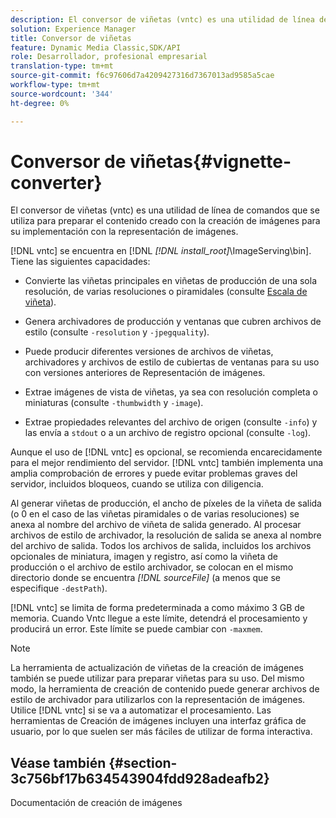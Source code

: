 ```yaml
---
description: El conversor de viñetas (vntc) es una utilidad de línea de comandos que se utiliza para preparar el contenido creado con la creación de imágenes para su implementación con la representación de imágenes.
solution: Experience Manager
title: Conversor de viñetas
feature: Dynamic Media Classic,SDK/API
role: Desarrollador, profesional empresarial
translation-type: tm+mt
source-git-commit: f6c97606d7a4209427316d7367013ad9585a5cae
workflow-type: tm+mt
source-wordcount: '344'
ht-degree: 0%

---
```



# Conversor de viñetas{#vignette-converter}

El conversor de viñetas (vntc) es una utilidad de línea de comandos que se utiliza para preparar el contenido creado con la creación de imágenes para su implementación con la representación de imágenes.

[!DNL vntc] se encuentra en [!DNL  *[!DNL install_root]*\ImageServing\bin]. Tiene las siguientes capacidades:

* Convierte las viñetas principales en viñetas de producción de una sola resolución, de varias resoluciones o piramidales (consulte [Escala de viñeta](../../../../ir-api/vntc/utilities/c-ir-vignette-converter-vntc/c-ir-vignette-scaling.md#concept-e373a29c2f954df98d704c7723804585)).
* Genera archivadores de producción y ventanas que cubren archivos de estilo (consulte `-resolution` y `-jpegquality`).

* Puede producir diferentes versiones de archivos de viñetas, archivadores y archivos de estilo de cubiertas de ventanas para su uso con versiones anteriores de Representación de imágenes.
* Extrae imágenes de vista de viñetas, ya sea con resolución completa o miniaturas (consulte `-thumbwidth` y `-image`).
* Extrae propiedades relevantes del archivo de origen (consulte `-info`) y las envía a `stdout` o a un archivo de registro opcional (consulte `-log`).

Aunque el uso de [!DNL vntc] es opcional, se recomienda encarecidamente para el mejor rendimiento del servidor. [!DNL vntc] también implementa una amplia comprobación de errores y puede evitar problemas graves del servidor, incluidos bloqueos, cuando se utiliza con diligencia.

Al generar viñetas de producción, el ancho de píxeles de la viñeta de salida (o 0 en el caso de las viñetas piramidales o de varias resoluciones) se anexa al nombre del archivo de viñeta de salida generado. Al procesar archivos de estilo de archivador, la resolución de salida se anexa al nombre del archivo de salida. Todos los archivos de salida, incluidos los archivos opcionales de miniatura, imagen y registro, así como la viñeta de producción o el archivo de estilo archivador, se colocan en el mismo directorio donde se encuentra *[!DNL sourceFile]* (a menos que se especifique `-destPath`).

[!DNL vntc] se limita de forma predeterminada a como máximo 3 GB de memoria. Cuando Vntc llegue a este límite, detendrá el procesamiento y producirá un error. Este límite se puede cambiar con `-maxmem`.

>[!NOTE]
>
>La herramienta de actualización de viñetas de la creación de imágenes también se puede utilizar para preparar viñetas para su uso. Del mismo modo, la herramienta de creación de contenido puede generar archivos de estilo de archivador para utilizarlos con la representación de imágenes. Utilice [!DNL vntc] si se va a automatizar el procesamiento. Las herramientas de Creación de imágenes incluyen una interfaz gráfica de usuario, por lo que suelen ser más fáciles de utilizar de forma interactiva.

## Véase también {#section-3c756bf17b634543904fdd928adeafb2}

Documentación de creación de imágenes

